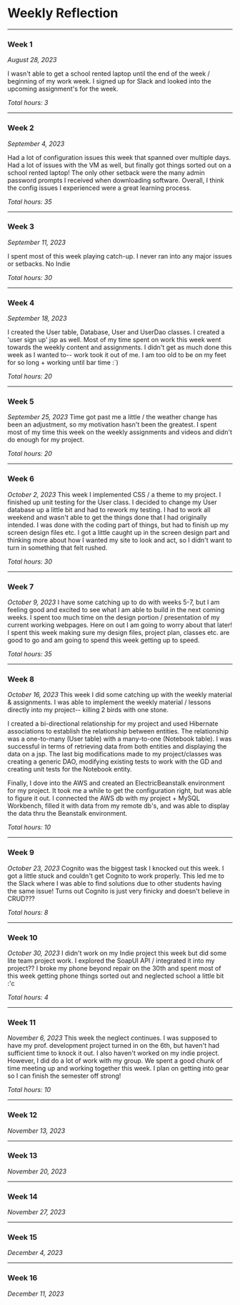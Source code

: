 # Weekly Reflection

___
### Week 1
*August 28, 2023*

I wasn't able to get a school rented laptop until the end of the week / beginning of my work week. I signed up for Slack
and looked into the upcoming assignment's for the week.

*Total hours: 3*

___
### Week 2
*September 4, 2023*

Had a lot of configuration issues this week that spanned over multiple days. Had a lot of issues with the VM as well,
but finally got things sorted out on a school rented laptop! The only other setback were the many admin password prompts
I received when downloading software. Overall, I think the config issues I experienced were a great learning process.

*Total hours: 35*

___
### Week 3
*September 11, 2023*

I spent most of this week playing catch-up. I never ran into any major issues or setbacks. No Indie


*Total hours: 30*

___
### Week 4
*September 18, 2023*

I created the User table, Database, User and UserDao classes. I created a 'user sign up' jsp as well. 
Most of my time spent on work this week went towards the weekly content and assignments. I didn't get as much done this
week as I wanted to-- work took it out of me. I am too old to be on my feet for so long + working until bar time :`)

*Total hours: 20*

___
### Week 5
*September 25, 2023*
Time got past me a little / the weather change has been an adjustment, so my motivation hasn't been the greatest. I spent
most of my time this week on the weekly assignments and videos and didn't do enough for my project.

*Total hours: 20*

___
### Week 6
*October 2, 2023*
This week I implemented CSS / a theme to my project. I finished up unit testing for the User class.
I decided to change my User database up a little bit and had to rework my testing. I had to work all weekend
and wasn't able to get the things done that I had originally intended. I was done with the coding part of things,
but had to finish up my screen design files etc. I got a little caught up in the screen design part and thinking more
about how I wanted my site to look and act, so I didn't want to turn in something that felt rushed.

*Total hours: 30*
___
### Week 7
*October 9, 2023*
I have some catching up to do with weeks 5-7, but I am feeling good and excited to see what I am able to build in the
next coming weeks. I spent too much time on the design portion / presentation of my current working webpages.
Here on out I am going to worry about that later! I spent this week making sure my design files, project plan, classes
etc. are good to go and am going to spend this week getting up to speed.

*Total hours: 35*

___
### Week 8
*October 16, 2023*
This week I did some catching up with the weekly material & assignments. I was able to implement the weekly material / lessons directly into my project-- killing 2 birds with one stone.

I created a bi-directional relationship for my project and used Hibernate associations to establish the relationship 
between entities. The relationship was a one-to-many (User table)  with a many-to-one (Notebook table). I was successful in terms of retrieving data from both entities and displaying the data on a jsp.  The last big modifications made to my project/classes was creating a generic DAO, modifying existing tests to work with the GD and creating unit tests for the Notebook entity.

Finally, I dove into the AWS and created an ElectricBeanstalk environment for my project. 
It took me a while to get the configuration right, but was able to figure it out. I connected the AWS db with my project + MySQL Workbench, filled it with data from my remote db's, and was able to display the data thru the Beanstalk environment.

*Total hours: 10*

___
### Week 9
*October 23, 2023*
Cognito was the biggest task I knocked out this week. I got a little stuck and couldn't get Cognito to work properly.
This led me to the Slack where I was able to find solutions due to other students having the same issue! Turns out Cognito is just very finicky and doesn't believe in CRUD???

*Total hours: 8*

___
### Week 10
*October 30, 2023*
I didn't work on my Indie project this week but did some lite team project work. I explored the SoapUI API / integrated
it into my project?? I broke my phone beyond repair on the
30th and spent most of this week getting phone things sorted out and neglected  school a little bit  :'c

*Total hours: 4*

___
### Week 11
*November 6, 2023*
This week the neglect continues. I was supposed to have my prof. development project turned in on the 6th, but
haven't had sufficient time to knock it out. I also haven't worked on my indie project. However, I did do a lot of work with my group. We spent a good chunk of time meeting up and working together this week. I plan on getting into gear
so I can finish the semester off strong!

*Total hours: 10*

___
### Week 12
*November 13, 2023*

___
### Week 13
*November 20, 2023*

___
### Week 14
*November 27, 2023*

___
### Week 15
*December 4, 2023*

___
### Week 16
*December 11, 2023*